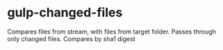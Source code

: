 gulp-changed-files
==================

Compares files from stream, with files from target folder. Passes through only changed files. Compares by sha1 digest

